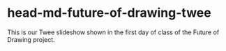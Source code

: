 # head-md-future-of-drawing-twee
This is our Twee slideshow shown in the first day of class of the Future of Drawing project.
